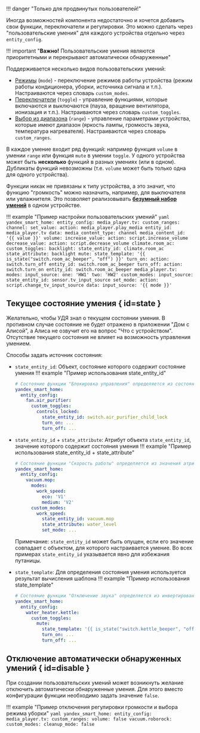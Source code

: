 !!! danger "Только для продвинутых пользователей!"

Иногда возможностей компонента недостаточно и хочется добавить свои функции, переключатели и регулировки.
Это можно сделать через "пользовательские умения" для каждого устройства отдельно через `entity_config`.

!!! important "**Важно!** Пользовательские умения являются приоритетными и перекрывают автоматически обнаруженные"

Поддерживается несколько видов пользовательских умений:

* [Режимы](mode.md) (`mode`) - переключение режимов работы устройства (режим работы кондиционера, уборки, источника сигнала и т.п.).
  Настраиваются через словарь `custom_modes`.
* [Переключатели](toggle.md) (`toggle`) - управление функциями, которые включаются и выключаются (пауза, вращение вентилятора, ионизация и т.п.).
  Настраиваются через словарь `custom_toggles`.
* [Выбор из диапазона](range.md) (`range`) - управление параметрами устройства, которые имеют диапазон (яркость лампы, громкость звука, температура нагревателя).
  Настраиваются через словарь `custom_ranges`.

В каждое умение входит ряд функций: например функция `volume` в умении `range` или функция `mute` в умении `toggle`.
У одного устройства может быть **несколько** функций в разных умениях (или в одном).
Дубликаты функций невозможны (т.е. `volume` может быть только одна для одного устройства).

Функции никак не привязаны к типу устройства, а это значит, что функцию "громкость" можно назначить, например, для выключателя или увлажнителя.
Это позволяет реализовывать **[безумный набор умений](../../assets/images/crazy-caps.png)** в одном устройстве.

!!! example "Пример настройки пользовательских умений"
    ```yaml
    yandex_smart_home:
      entity_config:
        media_player.tv:
          custom_ranges:
            channel:
              set_value:
                action: media_player.play_media
                entity_id: media_player.tv
                data:
                  media_content_type: channel
                  media_content_id: '{{ value }}'
            volume:
              increase_value:
                action: script.increase_volume
              decrease_value:
                action: script.decrease_volume
        climate.room_ac:
          custom_toggles:
            backlight:
              state_entity_id: climate.room_ac
              state_attribute: backlight
            mute:
              state_template: '{{ is_state("switch.room_ac_beeper", "off") }}'
              turn_on:
                action: switch.turn_off
                entity_id: switch.room_ac_beeper
              turn_off:
                action: switch.turn_on
                entity_id: switch.room_ac_beeper
        media_player.tv:
          modes:
            input_source:
              one: 'HW1'
              two: 'HW2'
          custom_modes:
            input_source:
              state_entity_id: sensor.tv_input_source
              set_mode:
                action: script.change_tv_input_source
                data:
                  input_source: '{{ mode }}'
    ```

## Текущее состояние умения { id=state }

Желательно, чтобы УДЯ знал о текущем состоянии умения. В противном случае состояние не будет отражено в приложении "Дом с Алисой", а Алиса не озвучит его на вопрос "Что с устройством". Отсутствие текущего состояния не влияет на возможность управления умением.

Способы задать источник состояния:

* `state_entity_id`: Объект, состояние которого содержит состояние умения
!!! example "Пример использования state_entity_id"

    ```yaml
    # Состояние функции "Блокировка управления" определяется из состояния switch.air_purifier_child_lock
    yandex_smart_home:
      entity_config:
        fan.air_purifier:
          custom_toggles:
            controls_locked:
              state_entity_id: switch.air_purifier_child_lock
              turn_on: ...
              turn_off: ...
    ```

* `state_entity_id` + `state_attribute`: Атрибут объекта `state_entity_id`, значение которого содержит состояния умения
!!! example "Пример использования state_entity_id + state_attribute"

    ```yaml
    # Состояние функции "Скорость работы" определяется из значения атрибута water_level объекта vacuum.mop
    yandex_smart_home:
      entity_config:
        vacuum.mop:
          modes:
            work_speed:
              eco: 'V1'
              medium: 'V2'
          custom_modes:
            work_speed:
              state_entity_id: vacuum.mop
              state_attribute: water_level
              set_mode: ...
    ```

    Примечание: `state_entity_id` может быть опущен, если его значение совпадает с объектом, для которого настраивается умение. Во всех примерах `state_entity_id`  указывается явно для избежания путаницы.

* `state_template`: Для определения состояния умения используется результат вычисления шаблона
!!! example "Пример использования state_template"

    ```yaml
    # Состояние функции "Отключение звука" определяется из инвертированного состояния switch.kettle_beeper
    yandex_smart_home:
      entity_config:
        water_heater.kettle:
          custom_toggles:
            mute:
              state_template: '{{ is_state("switch.kettle_beeper", "off") }}'
              turn_on: ...
              turn_off: ...
    ```

## Отключение автоматически обнаруженных умений { id=disable }

При создании пользовательских умений может возникнуть желание отключить автоматически обнаруженные умения. Для этого вместо конфигурации функции необходимо задать значение `false`.

!!! example "Пример отключения регулировки громкости и выбора режима уборки"
    ```yaml
    yandex_smart_home:
      entity_config:
        media_player.tv:
          custom_ranges:
            volume: false
        vacuum.roborock:
          custom_modes:
            cleanup_mode: false
    ```
